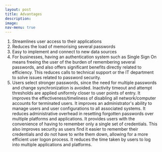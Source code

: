 ```yaml
---
layout: post
title: Advantages
description: 
image: 
nav-menu: true
---
```


1. Streamlines user access to their applications
2. Reduces the load of memorising several passwords
3. Easy to implement and connect to new data sources
4. For businesses, having an authentication system such as Single Sign On means freeing the user of the burden of remembering several passwords, and also offers significant benefits directly related to efficiency. This reduces calls to technical support or the IT department to solve issues related to password security.
5. Users select stronger passwords, since the need for multiple passwords and change synchronization is avoided. Inactivity timeout and attempt thresholds are applied uniformly closer to user points of entry. It improves the effectiveness/timeliness of disabling all network/computer accounts for terminated users. It improves an administrator's ability to manage users and user configurations to all associated systems. It reduces administrative overhead in resetting forgotten passwords over multiple platforms and applications. It provides users with the convenience of having to remember only a single set of credentials. This also improves security as users find it easier to remember their credentials and do not have to write them down, allowing for a more efficient user logon process. It reduces the time taken by users to log into multiple applications and platforms.
